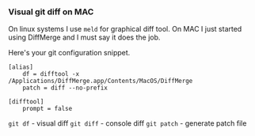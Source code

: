 ### Visual git diff on MAC

On linux systems I use `meld` for graphical diff tool. On MAC I just
started using DiffMerge and I must say it does the job.

Here's your git configuration snippet.
~~~~
[alias]
    df = difftool -x /Applications/DiffMerge.app/Contents/MacOS/DiffMerge
    patch = diff --no-prefix

[difftool]
    prompt = false
~~~~

`git df` - visual diff
`git diff` - console diff
`git patch` - generate patch file